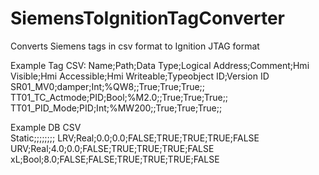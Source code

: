 # SiemensToIgnitionTagConverter
Converts Siemens tags in csv format to Ignition JTAG format

Example Tag CSV:
Name;Path;Data Type;Logical Address;Comment;Hmi Visible;Hmi Accessible;Hmi Writeable;Typeobject ID;Version ID  
SR01_MV0;damper;Int;%QW8;;True;True;True;;  
TT01_TC_Actmode;PID;Bool;%M2.0;;True;True;True;;  
TT01_PID_Mode;PID;Int;%MW200;;True;True;True;;  
  
  
Example DB CSV  
Static;;;;;;;;
LRV;Real;0.0;0.0;FALSE;TRUE;TRUE;TRUE;FALSE  
URV;Real;4.0;0.0;FALSE;TRUE;TRUE;TRUE;FALSE  
xL;Bool;8.0;FALSE;FALSE;TRUE;TRUE;TRUE;FALSE  
